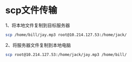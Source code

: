 

# scp文件传输

1、将本地文件复制到目标服务器

```bash
scp /home/bill/jay.mp3 root@10.214.127.53:/home/jack/
```

2、将服务器文件复制到本地电脑

```bash
scp root@10.214.127.53:/home/jack/jay.mp3 /home/bill/
```

